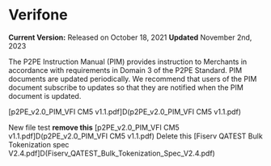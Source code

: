# Verifone

**Current Version:** Released on October 18, 2021
**Updated** November 2nd, 2023

The P2PE Instruction Manual (PIM) provides instruction to Merchants in accordance with requirements in Domain 3 of the P2PE Standard. PIM documents are updated periodically. We recommend that users of the PIM document subscribe to updates so that they are notified when the PIM document is updated.

[p2PE_v2.0_PIM_VFI CM5 v1.1.pdf]D(p2PE_v2.0_PIM_VFI CM5 v1.1.pdf)

New file test **remove this**
[p2PE_v2.0_PIM_VFI CM5 v1.1.pdf]D(p2PE_v2.0_PIM_VFI CM5 v1.1.pdf)
Delete this
[Fiserv QATEST Bulk Tokenization spec V2.4.pdf]D(Fiserv_QATEST_Bulk_Tokenization_Spec_V2.4.pdf)
